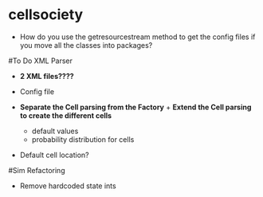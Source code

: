 # cellsociety
- How do you use the getresourcestream method to get the config files if you move all the classes into packages?



#To Do XML Parser

- **2 XML files????**
- Config file

- **Separate the Cell parsing from the Factory** + **Extend the Cell parsing to create the different cells**
  + default values
  + probability distribution for cells

- Default cell location?

#Sim Refactoring

- Remove hardcoded state ints
